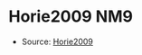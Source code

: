 <a name="material" />

# Horie2009 NM9
<script type="application/ld+json">
  {
    "@context": "https://schema.org/",
    "@type": "ChemicalSubstance",
    "http://purl.org/dc/terms/conformsTo":
      {
        "@type": "CreativeWork",
        "@id": "https://bioschemas.org/profiles/ChemicalSubstance/0.4-RELEASE/"
      },
    "@id": "https://egonw.github.io/nanowiki/nanowiki186.html#material",
    "name": "Horie2009 NM9",
    "sameAs": "http://127.0.0.1/mediawiki/index.php/Special:URIResolver/Horie2009_NM9"
  }
</script>


* Source: [Horie2009](Horie2009.md)
